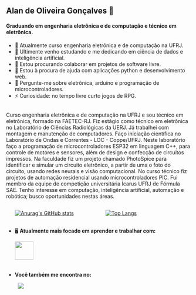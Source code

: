 ## Alan de Oliveira Gonçalves 👋

#### Graduando em engenharia eletrônica e de computação e técnico em eletrônica.
- 🔭 Atualmente curso engenharia eletrônica e de computação na UFRJ.
- 🌱 Ultimente venho estudando e me dedicando em ciência de dados e inteligência artificial.
- 👯 Estou procurando colaborar em projetos de software livre.
- 🤔 Estou à procura de ajuda com aplicações python e desenvolvimento web.
- 💬 Pergunte-me sobre eletrônica, arduíno e programação de microcontroladores.
- ⚡ Curiosidade: no tempo livre curto jogos de RPG.

##
Curso engenharia eletrônica e de computação na UFRJ e sou técnico em eletrônica, formado na FAETEC-RJ. Fiz estágio como técnico em eletrônica no Laboratório de Ciências Radiológicas da UERJ. Já trabalhei com montagem e manutenção de computadores.
Faço iniciação científica no Laboratório de Ondas e Correntes - LOC - Coppe/UFRJ. Neste laboratório faço a programação de microcontroladores ESP32 em linguagem C++, para controle de motores e sensores, além de design e confecção de circuitos impressos.
Na faculdade fiz um projeto chamado PhotoSpice para identificar e simular um circuito eletrônico, a partir de uma o foto do circuito, usando redes neurais e visão computacional. No curso técnico fiz projetos de automação residencial usando microcontroladores PIC.
Fui membro da equipe de competição universitária Ícarus UFRJ de Fórmula SAE.
Tenho interesse em computação, inteligência artificial, automação e robótica; busco oportunidades nestas áreas.

##
&nbsp;&nbsp;&nbsp;&nbsp;&nbsp;
[![Anurag's GitHub stats](https://github-readme-stats.vercel.app/api?username=Alan-oliveir&hide=issues&line_height=24&card_width=300)](https://github.com/anuraghazra/github-readme-stats)
&nbsp;&nbsp;&nbsp;&nbsp;&nbsp;&nbsp;&nbsp;&nbsp;&nbsp;&nbsp;&nbsp;&nbsp;&nbsp;&nbsp;&nbsp;&nbsp;&nbsp;&nbsp;&nbsp;&nbsp;
[![Top Langs](https://github-readme-stats.vercel.app/api/top-langs/?username=Alan-oliveir&layout=compact)](https://github.com/anuraghazra/github-readme-stats)

##
- 🖥️ **Atualmente mais focado em aprender e trabalhar com:**
<div style="display: inline">
  &nbsp;&nbsp;&nbsp;&nbsp;&nbsp;
  <img width='50' height='50' src="https://cdn.jsdelivr.net/gh/devicons/devicon/icons/python/python-original.svg" />  
</div>

##
- **Você também me encontra no:**
<div style="display: inline">
  &nbsp;&nbsp;&nbsp;&nbsp;&nbsp;&nbsp;&nbsp;
  <a href="https://www.linkedin.com/in/alan-oliveira-gon%C3%A7alves/">
    <img src="https://img.shields.io/badge/linkedin-%230077B5.svg?style=for-the-badge&logo=linkedin&logoColor=white">
  </a>
</div>
